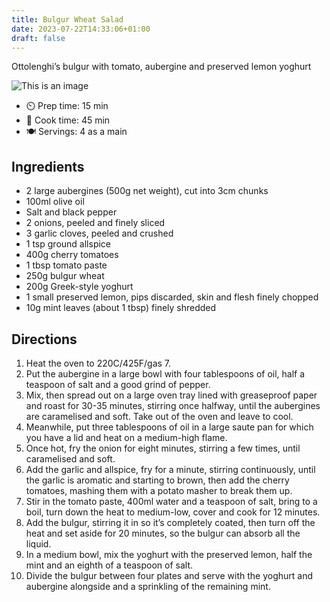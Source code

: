 ```yaml
---
title: Bulgur Wheat Salad
date: 2023-07-22T14:33:06+01:00
draft: false
---
```


Ottolenghi’s bulgur with tomato, aubergine and preserved lemon yoghurt 

![This is an image](img/bulgur-wheat-salad.jpg)

- ⏲️ Prep time: 15 min
- 🍳 Cook time: 45 min
- 🍽️ Servings: 4 as a main

## Ingredients


- 2 large aubergines (500g net weight), cut into 3cm chunks
- 100ml olive oil
- Salt and black pepper
- 2 onions, peeled and finely sliced
- 3 garlic cloves, peeled and crushed
- 1 tsp ground allspice
- 400g cherry tomatoes
- 1 tbsp tomato paste
- 250g bulgur wheat
- 200g Greek-style yoghurt
- 1 small preserved lemon, pips discarded, skin and flesh finely chopped
- 10g mint leaves (about 1 tbsp) finely shredded


## Directions


1. Heat the oven to 220C/425F/gas 7. 
2. Put the aubergine in a large bowl with four tablespoons of oil, half a teaspoon of salt and a good grind of pepper. 
3. Mix, then spread out on a large oven tray lined with greaseproof paper and roast for 30-35 minutes, stirring once halfway, until the aubergines are caramelised and soft. Take out of the oven and leave to cool.
4. Meanwhile, put three tablespoons of oil in a large saute pan for which you have a lid and heat on a medium-high flame. 
5. Once hot, fry the onion for eight minutes, stirring a few times, until caramelised and soft. 
6. Add the garlic and allspice, fry for a minute, stirring continuously, until the garlic is aromatic and starting to brown, then add the cherry tomatoes, mashing them with a potato masher to break them up. 
7. Stir in the tomato paste, 400ml water and a teaspoon of salt, bring to a boil, turn down the heat to medium-low, cover and cook for 12 minutes. 
8. Add the bulgur, stirring it in so it’s completely coated, then turn off the heat and set aside for 20 minutes, so the bulgur can absorb all the liquid.
9. In a medium bowl, mix the yoghurt with the preserved lemon, half the mint and an eighth of a teaspoon of salt.
10. Divide the bulgur between four plates and serve with the yoghurt and aubergine alongside and a sprinkling of the remaining mint.


